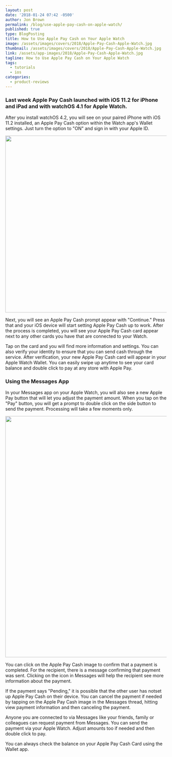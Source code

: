 ```yaml
---
layout: post
date: '2018-01-24 07:42 -0500'
author: Jon Brown
permalink: /blog/use-apple-pay-cash-on-apple-watch/
published: true
type: BlogPosting
title: How to Use Apple Pay Cash on Your Apple Watch
image: /assets/images/covers/2018/Apple-Pay-Cash-Apple-Watch.jpg
thumbnail: /assets/images/covers/2018/Apple-Pay-Cash-Apple-Watch.jpg
link: /assets/app-images/2018/Apple-Pay-Cash-Apple-Watch.jpg
tagline: How to Use Apple Pay Cash on Your Apple Watch
tags:
  - tutorials
  - ios
categories:
  - product-reviews
---
```

### Last week Apple Pay Cash launched with iOS 11.2 for iPhone and iPad and with watchOS 4.1 for Apple Watch.

After you install watchOS 4.2, you will see  on your paired iPhone with iOS 11.2 installed, an Apple Pay Cash option within the Watch app's Wallet settings. Just turn the option to "ON" and sign in with your Apple ID.

<img src="{{ site.site_cdn }}/assets/images/blog/2018/applepaycashwatch/applepaycashwatch_image_1.jpg" class="img-fluid rounded m-2" width="550">

Next, you will see an Apple Pay Cash prompt appear with "Continue." Press that and your iOS device will start setting Apple Pay Cash up to work. After the process is completed, you will see your Apple Pay Cash card appear next to any other cards you have that are connected to your Watch.

Tap on the card and you will find more information and settings. You can also verify your identity to ensure that you can send cash through the service. After verification, your new Apple Pay Cash card will appear in your Apple Watch Wallet. You can easily swipe up anytime to see your card balance and double click to pay at any store with Apple Pay.

### Using the Messages App
In your Messages app on your Apple Watch, you will also see a new Apple Pay button that will let you adjust the payment amount. When you tap on the "Pay" button, you will get a prompt to double click on the side button to send the payment. Processing will take a few moments only.


<img src="{{ site.site_cdn }}/assets/images/blog/2018/applepaycashwatch/applepaycashwatch_image_2.jpg" class="img-fluid rounded m-2" width="750">

You can click on the Apple Pay Cash image to confirm that a payment is completed. For the recipient, there is a message confirming that payment was sent. Clicking on the icon in Messages will help the recipient see more information about the payment.

If the payment says "Pending," it is possible that the other user has notset up Apple Pay Cash on their device. You can cancel the payment if needed by tapping on the Apple Pay Cash image in the Messages thread, hitting view payment information and then canceling the payment.

Anyone you are connected to via Messages like your friends, family or colleagues can request payment from Messages. You can send the payment via your Apple Watch. Adjust amounts too if needed and then double click to pay. 

You can always check the balance on your Apple Pay Cash Card using the Wallet app.

